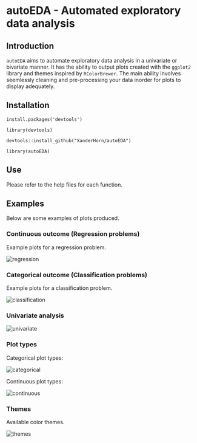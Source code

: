 # autoEDA - Automated exploratory data analysis 

## Introduction

`autoEDA` aims to automate exploratory data analysis in a univariate or bivariate manner. It has the ability to output plots created with the `ggplot2` library and themes inspired by `RColorBrewer`. The main ability involves seemlessly cleaning and pre-processing your data inorder for plots to display adequately.

## Installation
`install.packages('devtools')`

`library(devtools)`

`devtools::install_github("XanderHorn/autoEDA")`

`library(autoEDA)`

## Use

Please refer to the help files for each function.

## Examples

Below are some examples of plots produced.

### Continuous outcome (Regression problems)

Example plots for a regression problem.

![regression](https://user-images.githubusercontent.com/13403428/38305927-fc5e91f6-380e-11e8-9e20-7bd866a034a5.PNG)

### Categorical outcome (Classification problems)

Example plots for a classification problem.

![classification](https://user-images.githubusercontent.com/13403428/38305997-4e389af8-380f-11e8-9b22-8e09e65abeb4.PNG)

### Univariate analysis

![univariate](https://user-images.githubusercontent.com/13403428/38306048-895d1a14-380f-11e8-965d-5459b54993b7.PNG)

### Plot types

Categorical plot types:

![categorical](https://user-images.githubusercontent.com/13403428/38306076-9bce2ec2-380f-11e8-99d9-87c8ee27c0da.PNG)


Continuous plot types:

![continuous](https://user-images.githubusercontent.com/13403428/38306084-a2cc7058-380f-11e8-9ec0-16cc014e3130.PNG)

### Themes

Available color themes.

![themes](https://user-images.githubusercontent.com/13403428/38306099-b0e2324a-380f-11e8-8753-b98523af115e.PNG)

